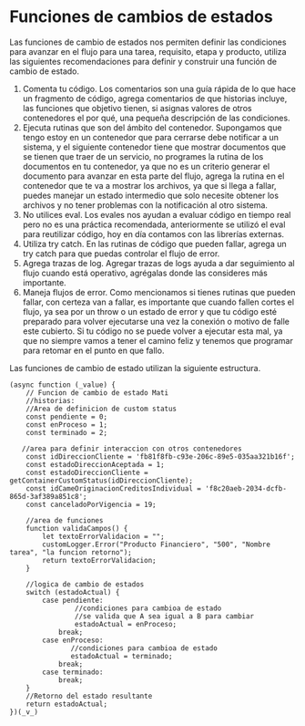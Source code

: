 # Funciones de cambios de estados

Las funciones de cambio de estados nos permiten definir las condiciones para avanzar en el flujo para una tarea, requisito, etapa y producto, utiliza las siguientes recomendaciones para definir y construir una función de cambio de estado.

1. Comenta tu código. Los comentarios son una guía rápida de lo que hace un fragmento de código, agrega comentarios de que historias incluye, las funciones que objetivo tienen, si asignas valores de otros contenedores el por qué, una pequeña descripción de las condiciones.
2. Ejecuta rutinas que son del ámbito del contenedor. Supongamos que tengo estoy en un contenedor que para cerrarse debe notificar a un sistema, y el siguiente contenedor tiene que mostrar documentos que se tienen que traer de un servicio, no programes la rutina de los documentos en tu contenedor, ya que no es un criterio generar el documento para avanzar en esta parte del flujo, agrega la rutina en el contenedor que te va a mostrar los archivos, ya que si llega a fallar, puedes manejar un estado intermedio que solo necesite obtener los archivos y no tener problemas con la notificación al otro sistema.
3. No utilices eval. Los evales nos ayudan a evaluar código en tiempo real pero no es una práctica recomendada, anteriormente se utilizó el eval para reutilizar código, hoy en día contamos con las librerías externas.
4. Utiliza try catch. En las rutinas de código que pueden fallar, agrega un try catch para que puedas controlar el flujo de error.
5. Agrega trazas de log. Agregar trazas de logs ayuda a dar seguimiento al flujo cuando está operativo, agrégalas donde las consideres más importante.
6. Maneja flujos de error. Como mencionamos si tienes rutinas que pueden fallar, con certeza van a fallar, es importante que cuando fallen cortes el flujo, ya sea por un throw o un estado de error y que tu código esté preparado para volver ejecutarse una vez la conexión o motivo de falle este cubierto. Si tu código no se puede volver a ejecutar esta mal, ya que no siempre vamos a tener el camino feliz y tenemos que programar para retomar en el punto en que fallo.

Las funciones de cambio de estado utilizan la siguiente estructura.
```
(async function (_value) {
    // Funcion de cambio de estado Mati
    //historias:
    //Area de definicion de custom status
    const pendiente = 0;
    const enProceso = 1;
    const terminado = 2;

   //area para definir interaccion con otros contenedores
    const idDireccionCliente = 'fb81f8fb-c93e-206c-89e5-035aa321b16f';
    const estadoDireccionAceptada = 1;
    const estadoDireccionCliente = getContainerCustomStatus(idDireccionCliente);
    const idCameOriginacionCreditosIndividual = 'f8c20aeb-2034-dcfb-865d-3af389a851c8';
    const canceladoPorVigencia = 19;

    //area de funciones
    function validaCampos() {
        let textoErrorValidacion = "";
        customLogger.Error("Producto Financiero", "500", "Nombre tarea", "la funcion retorno");
        return textoErrorValidacion;
    }

    //logica de cambio de estados
    switch (estadoActual) {
        case pendiente:
                //condiciones para cambioa de estado
                //se valida que A sea igual a B para cambiar
                estadoActual = enProceso;
            break;
        case enProceso:
               //condiciones para cambioa de estado
               estadoActual = terminado;
            break;
        case terminado:
            break;
    }
    //Retorno del estado resultante
    return estadoActual;
})(_v_)
```